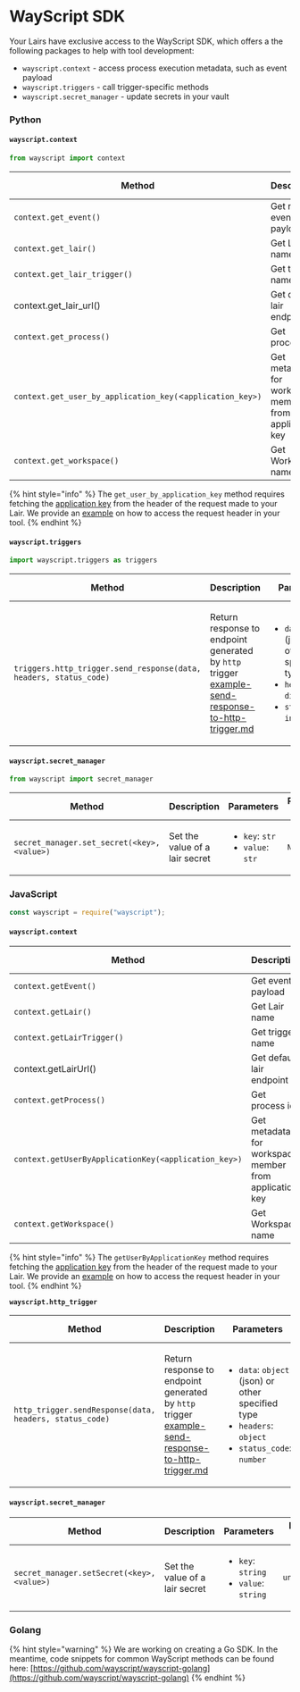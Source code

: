 # WayScript SDK

Your Lairs have exclusive access to the WayScript SDK, which offers a the following packages to help with tool development:

* `wayscript.context` - access process execution metadata, such as event payload
* `wayscript.triggers` - call trigger-specific methods
* `wayscript.secret_manager` - update secrets in your vault

### Python

#### `wayscript.context`

```python
from wayscript import context
```

<table><thead><tr><th width="311">Method</th><th width="254">Description</th><th width="152">Parameters</th><th>Return Type</th></tr></thead><tbody><tr><td><code>context.get_event()</code></td><td>Get request event payload</td><td>&#x3C;none></td><td><code>dict</code></td></tr><tr><td><code>context.get_lair()</code></td><td>Get Lair name</td><td>&#x3C;none></td><td><code>dict</code></td></tr><tr><td><code>context.get_lair_trigger()</code></td><td>Get trigger name</td><td>&#x3C;none></td><td><code>dict</code></td></tr><tr><td>context.get_lair_url()</td><td>Get default lair endpoint</td><td>&#x3C;none></td><td><code>str</code></td></tr><tr><td><code>context.get_process()</code></td><td>Get process id</td><td>&#x3C;none></td><td><code>dict</code></td></tr><tr><td><code>context.get_user_by_application_key(</code>&#x3C;<code>application_key>)</code></td><td>Get metadata for workspace member from application key</td><td><code>application_key</code>: <code>str</code></td><td><code>dict</code></td></tr><tr><td><code>context.get_workspace()</code></td><td>Get Workspace name</td><td>&#x3C;none></td><td><code>dict</code></td></tr></tbody></table>

{% hint style="info" %}
The `get_user_by_application_key` method requires fetching the [application key](../../platform/lairs/endpoints.md) from  the header of the request made to your Lair. We provide an [example](example-identify-requester-to-protected-endpoints.md) on how to access the request header in your tool.&#x20;
{% endhint %}

#### `wayscript.triggers`

```python
import wayscript.triggers as triggers
```

| Method                                                            | Description                                                                                                                                                                               | Parameters                                                                                                                                                                               | Return Type |
| ----------------------------------------------------------------- | ----------------------------------------------------------------------------------------------------------------------------------------------------------------------------------------- | ---------------------------------------------------------------------------------------------------------------------------------------------------------------------------------------- | ----------- |
| `triggers.http_trigger.send_response(data, headers, status_code)` | <p>Return response to endpoint generated by <code>http</code> trigger<br><a data-mention href="example-send-response-to-http-trigger.md">example-send-response-to-http-trigger.md</a></p> | <ul><li><code>data</code>: <code>dict</code> (json) or other specified type</li><li><code>headers</code>: <code>dict</code></li><li><code>status_code</code>: <code>int</code></li></ul> | `dict`      |

#### `wayscript.secret_manager`

```python
from wayscript import secret_manager
```

<table><thead><tr><th width="201">Method</th><th>Description</th><th>Parameters</th><th>Return Type</th></tr></thead><tbody><tr><td><code>secret_manager.set_secret(&#x3C;key>, &#x3C;value>)</code></td><td>Set the value of a lair secret</td><td><ul><li><code>key</code>: <code>str</code></li><li><code>value</code>: <code>str</code></li></ul></td><td><code>None</code></td></tr></tbody></table>

### JavaScript

```javascript
const wayscript = require("wayscript");
```

#### `wayscript.context`

<table><thead><tr><th width="305">Method</th><th width="256">Description</th><th width="165">Parameters</th><th width="129">Return Type</th></tr></thead><tbody><tr><td><code>context.getEvent()</code></td><td>Get event payload</td><td>&#x3C;none></td><td><code>object</code></td></tr><tr><td><code>context.getLair()</code></td><td>Get Lair name</td><td>&#x3C;none></td><td><code>object</code></td></tr><tr><td><code>context.getLairTrigger()</code></td><td>Get trigger name</td><td>&#x3C;none></td><td><code>object</code></td></tr><tr><td>context.getLairUrl()</td><td>Get default lair endpoint</td><td>&#x3C;none></td><td><code>string</code></td></tr><tr><td><code>context.getProcess()</code></td><td>Get process id</td><td>&#x3C;none></td><td><code>object</code></td></tr><tr><td><code>context.getUserByApplicationKey(&#x3C;application_key>)</code></td><td>Get metadata for workspace member from application key</td><td><code>application_key</code>: <code>string</code></td><td><code>object</code></td></tr><tr><td><code>context.getWorkspace()</code></td><td>Get Workspace name</td><td>&#x3C;none></td><td><code>object</code></td></tr></tbody></table>

{% hint style="info" %}
The `getUserByApplicationKey` method requires fetching the [application key](../../platform/lairs/endpoints.md) from  the header of the request made to your Lair. We provide an [example](example-identify-requester-to-protected-endpoints.md) on how to access the request header in your tool.&#x20;
{% endhint %}

**`wayscript.http_trigger`**

| Method                                                  | Description                                                                                                                                                                               | Parameters                                                                                                                                                                                      | Return Type |
| ------------------------------------------------------- | ----------------------------------------------------------------------------------------------------------------------------------------------------------------------------------------- | ----------------------------------------------------------------------------------------------------------------------------------------------------------------------------------------------- | ----------- |
| `http_trigger.sendResponse(data, headers, status_code)` | <p>Return response to endpoint generated by <code>http</code> trigger<br><a data-mention href="example-send-response-to-http-trigger.md">example-send-response-to-http-trigger.md</a></p> | <ul><li><code>data</code>: <code>object</code> (json) or other specified type</li><li><code>headers</code>: <code>object</code></li><li><code>status_code</code>: <code>number</code></li></ul> | `object`    |

#### `wayscript.secret_manager`

<table><thead><tr><th width="201">Method</th><th>Description</th><th>Parameters</th><th>Return Type</th></tr></thead><tbody><tr><td><code>secret_manager.setSecret(&#x3C;key>, &#x3C;value>)</code></td><td>Set the value of a lair secret</td><td><ul><li><code>key</code>: <code>string</code></li><li><code>value</code>: <code>string</code></li></ul></td><td><code>undefined</code></td></tr></tbody></table>

### Golang&#x20;

{% hint style="warning" %}
We are working on creating a Go SDK. In the meantime, code snippets for common WayScript methods can be found here: [https://github.com/wayscript/wayscript-golang](https://github.com/wayscript/wayscript-golang)
{% endhint %}
